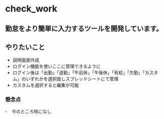 # check_work
## 勤怠をより簡単に入力するツールを開発しています。

## やりたいこと

- 説明画面作成
- ログイン機能を使いここに管理できるように
- ログイン後は「出勤」「退勤」「午前休」「午後休」「有給」「欠勤」「カスタム」のいずれかを選択肢しスプレッドシートにて管理
- カスタムを選択すると編集が可能

### 懸念点
-　今のところ特になし